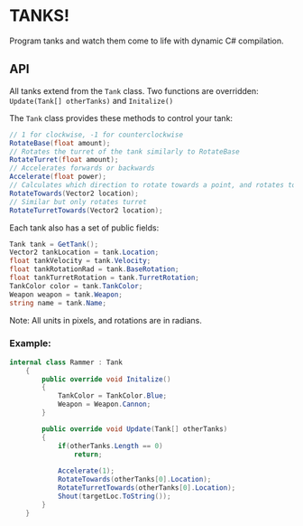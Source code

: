 # TANKS! #

Program tanks and watch them come to life with dynamic C# compilation.

## API ##
All tanks extend from the `Tank` class. Two functions are overridden: `Update(Tank[] otherTanks)` and `Initalize()`

The `Tank` class provides these methods to control your tank:
```csharp
// 1 for clockwise, -1 for counterclockwise
RotateBase(float amount);
// Rotates the turret of the tank similarly to RotateBase
RotateTurret(float amount);
// Accelerates forwards or backwards
Accelerate(float power);
// Calculates which direction to rotate towards a point, and rotates to it
RotateTowards(Vector2 location);
// Similar but only rotates turret
RotateTurretTowards(Vector2 location);
```
Each tank also has a set of public fields:
```csharp
Tank tank = GetTank();
Vector2 tankLocation = tank.Location;
float tankVelocity = tank.Velocity;
float tankRotationRad = tank.BaseRotation;
float tankTurretRotation = tank.TurretRotation;
TankColor color = tank.TankColor;
Weapon weapon = tank.Weapon;
string name = tank.Name;
```
Note: All units in pixels, and rotations are in radians.

### Example: ###
```csharp
internal class Rammer : Tank
    {
        public override void Initalize()
        {
            TankColor = TankColor.Blue;
            Weapon = Weapon.Cannon;
        }

        public override void Update(Tank[] otherTanks)
        {
            if(otherTanks.Length == 0)
                return;
                
            Accelerate(1);
            RotateTowards(otherTanks[0].Location);
            RotateTurretTowards(otherTanks[0].Location);
            Shout(targetLoc.ToString());
        }
    }
```
